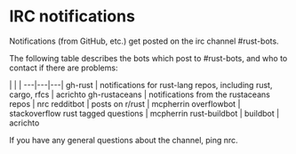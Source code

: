 # IRC notifications

Notifications (from GitHub, etc.) get posted on the irc channel #rust-bots.

The following table describes the bots which post to #rust-bots, and who to contact if there are problems:

   |   |   |
---|---|---|
gh-rust | notifications for rust-lang repos, including rust, cargo, rfcs | acrichto
gh-rustaceans | notifications from the rustaceans repos | nrc
redditbot | posts on r/rust | mcpherrin
overflowbot | stackoverflow rust tagged questions | mcpherrin
rust-buildbot | buildbot | acrichto

If you have any general questions about the channel, ping nrc.
